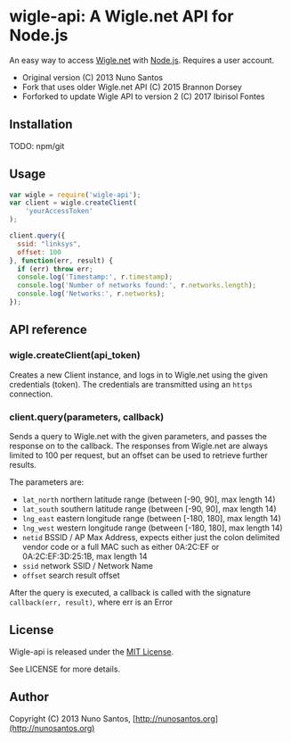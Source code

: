 
# wigle-api: A Wigle.net API for Node.js

An easy way to access [Wigle.net](http://wigle.net) with [Node.js](http://nodejs.org). Requires a user account.

- Original version (C) 2013 Nuno Santos
- Fork that uses older Wigle.net API (C) 2015 Brannon Dorsey
- Forforked to update Wigle API to version 2 (C) 2017 Ibirisol Fontes


## Installation

TODO: npm/git

## Usage

```javascript
var wigle = require('wigle-api');
var client = wigle.createClient(
    'yourAccessToken'
);

client.query({
  ssid: "linksys",
  offset: 100
}, function(err, result) {
  if (err) throw err;
  console.log('Timestamp:', r.timestamp);
  console.log('Number of networks found:', r.networks.length);
  console.log('Networks:', r.networks);
});
```

## API reference

### wigle.createClient(api_token)

Creates a new Client instance, and logs in to Wigle.net using the given credentials (token). The credentials are transmitted using an `https` connection.

### client.query(parameters, callback)

Sends a query to Wigle.net with the given parameters, and passes the response on to the callback. The responses from Wigle.net are always limited to 100 per request, but an offset can be used to retrieve further results.

The parameters are:
 * `lat_north` northern latitude range (between [-90, 90], max length 14)
 * `lat_south` southern latitude range (between [-90, 90], max length 14)
 * `lng_east` eastern longitude range (between [-180, 180], max length 14)
 * `lng_west` western longitude range (between [-180, 180], max length 14)
 * `netid` BSSID / AP Max Address, expects either just the colon delimited vendor code or a full MAC such as either 0A:2C:EF or 0A:2C:EF:3D:25:1B, max length 14
 * `ssid` network SSID / Network Name
 * `offset` search result offset

After the query is executed, a callback is called with the signature `callback(err, result)`, where err is an Error

## License

Wigle-api is released under the [MIT License](http://opensource.org/licenses/MIT).

See LICENSE for more details.

## Author

Copyright (C) 2013 Nuno Santos, [http://nunosantos.org](http://nunosantos.org)
